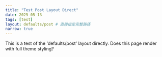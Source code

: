```yaml
---
title: "Test Post Layout Direct"
date: 2025-05-13
tags: [test]
layout: defaults/post # 直接指定完整路径
narrow: true
---
```


This is a test of the 'defaults/post' layout directly.
Does this page render with full theme styling?
